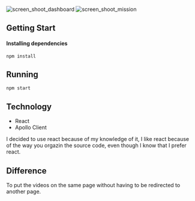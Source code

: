 ![screen_shoot_dashboard](https://user-images.githubusercontent.com/66707613/97081923-112bbe80-15dc-11eb-9af8-c1dc0095e941.png)
![screen_shoot_mission](https://user-images.githubusercontent.com/66707613/97081924-125ceb80-15dc-11eb-8498-2dfc76065959.png)

<h2>Getting Start</h2>

<h4>Installing dependencies</h3>

`npm install`

<h2>Running</h2>

`npm start` 

<h2>Technology</h2>

<ul>
  <li>React</li>
  <li>Apollo Client</li>
</ul>

I decided to use react because of my knowledge of it, I like react because of 
the way you orgazin the source code, even though I know that I prefer react.

<h2>Difference</h2>

To put the videos on the same page
without having to be redirected to another page.


